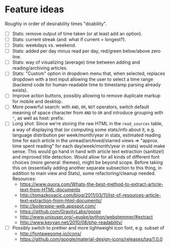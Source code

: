 # Feature ideas

Roughly in order of desirability times "doability".

- [ ] Stats: remove output of time taken (or at least add an option).
- [ ] Stats: current streak (and: what if current = longest?).
- [ ] Stats: weekdays vs. weekend.
- [ ] Stats: added per day minus read per day, red/green below/above zero line.
- [ ] Stats: way of visualizing (average) time between adding and reading/archiving articles.
- [ ] Stats: "Custom" option in dropdown menu that, when selected, replaces dropdown with a text input allowing the user to select a time range (backend code for human-readable time to timestamp parsing already exists).
- [ ] Improve action buttons, possibly allowing to remove duplicate markup for mobile and desktop.
- [ ] More powerful search: with `AND`, `OR`, `NOT` operators, switch default meaning of space character from `AND` to `OR` and introduce grouping with `"`, as well as host: prefix.
- [ ] Long shot: Since we're storing the raw HTML in the `read_sources` table, a way of displaying that (or computing some stats/info about it, e.g. language distribution per week/month/year in stats, estimated reading time for each article in the unread/archived/starred views => "approx. time spent reading" for each day/week/month/year in stats) would make sense. This would go hand in hand with article text extraction (sanitize!) and improved title detection. Would allow for all kinds of different font choices (more general: themes), might be beyond scope. Before taking this on (essentially adding another separate subsection to this thing, in addition to main view and Stats), some refactoring/cleanup needed. Resources:
    - https://www.quora.com/Whats-the-best-method-to-extract-article-text-from-HTML-documents
    - http://tomazkovacic.com/blog/2011/03/11/list-of-resources-article-text-extraction-from-html-documents/
    - http://boilerpipe-web.appspot.com/
    - https://github.com/GravityLabs/goose
    - http://www.unixuser.org/~euske/python/webstemmer/#extract
    - http://www.keyvan.net/2010/08/php-readability/
- [ ] Possibly switch to prettier and more lightweight icon font, e.g. subset of
    - http://fontawesome.io/icons/
    - https://github.com/google/material-design-icons/releases/tag/1.0.0

